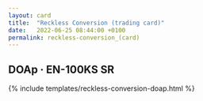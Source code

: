 ```yaml
---
layout: card
title:  "Reckless Conversion (trading card)"
date:   2022-06-25 08:44:00 +0100
permalink: reckless-conversion_(card)
---
```


## DOAp &middot; EN-100KS SR

{% include templates/reckless-conversion-doap.html %}
